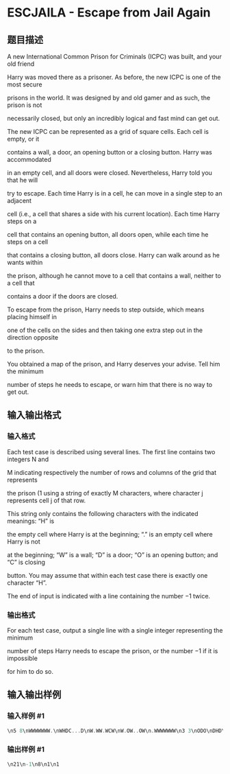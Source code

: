 # ESCJAILA - Escape from Jail Again

## 题目描述

A new International Common Prison for Criminals (ICPC) was built, and your old friend

Harry was moved there as a prisoner. As before, the new ICPC is one of the most secure

prisons in the world. It was designed by and old gamer and as such, the prison is not

necessarily closed, but only an incredibly logical and fast mind can get out.

The new ICPC can be represented as a grid of square cells. Each cell is empty, or it

contains a wall, a door, an opening button or a closing button. Harry was accommodated

in an empty cell, and all doors were closed. Nevertheless, Harry told you that he will

try to escape. Each time Harry is in a cell, he can move in a single step to an adjacent

cell (i.e., a cell that shares a side with his current location). Each time Harry steps on a

cell that contains an opening button, all doors open, while each time he steps on a cell

that contains a closing button, all doors close. Harry can walk around as he wants within

the prison, although he cannot move to a cell that contains a wall, neither to a cell that

contains a door if the doors are closed.

To escape from the prison, Harry needs to step outside, which means placing himself in

one of the cells on the sides and then taking one extra step out in the direction opposite

to the prison.

You obtained a map of the prison, and Harry deserves your advise. Tell him the minimum

number of steps he needs to escape, or warn him that there is no way to get out.

## 输入输出格式

### 输入格式

Each test case is described using several lines. The first line contains two integers N and

M indicating respectively the number of rows and columns of the grid that represents

the prison (1 using a string of exactly M characters, where character j represents cell j of that row.

This string only contains the following characters with the indicated meanings: “H” is

the empty cell where Harry is at the beginning; “.” is an empty cell where Harry is not

at the beginning; “W” is a wall; “D” is a door; “O” is an opening button; and “C” is closing

button. You may assume that within each test case there is exactly one character “H”.

The end of input is indicated with a line containing the number −1 twice.

### 输出格式

For each test case, output a single line with a single integer representing the minimum

number of steps Harry needs to escape the prison, or the number −1 if it is impossible

for him to do so.

## 输入输出样例

### 输入样例 #1

```cpp
\n5 8\nWWWWWWW.\nWHDC...D\nW.WW.WCW\nW.OW..OW\n.WWWWWWW\n3 3\nODO\nDHD\nODO\n3 7\nWWWWWWW\nDH..OCD\nWWWWWWW\n4 1\nW\nH\nO\nW\n1 13\nHOW.DO.COW.DO\n-1 -1
```


### 输出样例 #1

```cpp
\n21\n-1\n8\n1\n1
```


